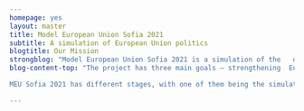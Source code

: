 ```yaml
---
homepage: yes
layout: master
title: Model European Union Sofia 2021
subtitle: A simulation of European Union politics
blogtitle: Our Mission
strongblog: "Model European Union Sofia 2021 is a simulation of the   decision making process in the European Union, which empowers and educates the next generation of active citizens."
blog-content-top: "The project has three main goals – strengthening  European values and democracy, being a platform for educational international youth exchange as well as promoting Bulgaria and the region to achieve better intercultural understanding within the European Union.

MEU Sofia 2021 has different stages, with one of them being the simulation of the European Citizens’ Initiative, in which young Bulgarian high-school students will be involved. The project will find its conclusion in either a physical - or virtual, depending on the COVID-19 situation - simulation of the European Union legislative process in which the outcome of the work with the high-schoolers will be incorporated."

---
```

